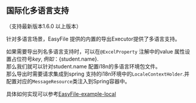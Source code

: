 ## 国际化多语言支持

（支持最新版本1.6.0 以上版本）

针对多语言场景，EasyFile 提供的内置的导出Executor提供了多语言支持。

如果需要导出列名多语言支持时，可以在`@ExcelProperty` 注解中的value 属性设置占位符号${key},例如：${student.name}.
<br>那么我们就可以针对student.name 配置i18n的多语言环境包文件。
<br>那么导出时需要请求集成到spring 支持的i18n环境中的`LocaleContextHolder`.并配置对应的`MessageResource`类注入到Spring容器中。

具体如何实现可以参考[EasyFile-example-local](https://github.com/openquartz/easy-file/tree/master/easyfile-example/easyfile-example-local)